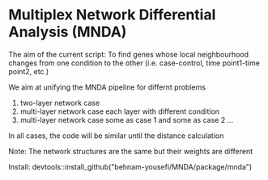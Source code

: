 # Multiplex Network Differential Analysis (MNDA)

The aim of the current script:
To find genes whose local neighbourhood changes from one condition to the other (i.e. case-control, time point1-time point2, etc.)


We aim at unifying the MNDA pipeline for differnt problems

1) two-layer network case
2) multi-layer network case each layer with different condition
3) multi-layer network case some as case 1 and some as case 2 ...

In all cases, the code will be similar until the distance calculation

Note: The network structures are the same but their weights are different


Install:
devtools::install_github("behnam-yousefi/MNDA/package/mnda")
